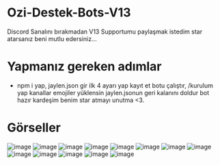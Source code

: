 # Ozi-Destek-Bots-V13

Discord Sanalını bırakmadan V13 Supportumu paylaşmak istedim star atarsanız beni mutlu edersiniz...

# Yapmanız gereken adımlar

- npm i yap, jaylen.json gir ilk 4 ayarı yap kayıt et botu çalıştır, /kurulum yap kanallar emojiler yüklensin jaylen.jsonun geri kalanını doldur bot hazır kardeşim benim star atmayı unutma <3.

# Görseller
![image](https://user-images.githubusercontent.com/92666466/159189216-2edf7f9f-646e-48d1-aeac-562b7c0f701a.png)
![image](https://user-images.githubusercontent.com/92666466/159189220-3de70393-4b85-4bdb-8a54-01f00133e9cd.png)
![image](https://user-images.githubusercontent.com/92666466/159189225-40ab7b50-9b6e-466b-8e26-c2ede5de6dc5.png)
![image](https://user-images.githubusercontent.com/92666466/159189230-6e58ce5e-ee69-45e1-a594-a3df9c4510c1.png)
![image](https://user-images.githubusercontent.com/92666466/159189235-b291b90e-d717-4070-ad32-d131929cfd86.png)
![image](https://user-images.githubusercontent.com/92666466/159189245-951f4033-9cad-4102-a103-5f9fbd4622e1.png)
![image](https://user-images.githubusercontent.com/92666466/159189248-96ca2b18-c170-45f1-b54b-3cbe97f0a402.png)
![image](https://user-images.githubusercontent.com/92666466/159189250-0333771d-563b-4f59-ba72-821323a977b4.png)
![image](https://user-images.githubusercontent.com/92666466/159189253-4bf48b06-a198-4e8b-92da-37c412a2812a.png)
![image](https://user-images.githubusercontent.com/92666466/159190215-b86a1e17-1b1b-4969-97c4-34b0c226054a.png)
![image](https://user-images.githubusercontent.com/92666466/159190220-92fa24d0-c0d7-410a-85f2-598747bcafe6.png)
![image](https://user-images.githubusercontent.com/92666466/159190223-0094d34f-5ff5-4446-8ee0-8861a0fd7cec.png)
![image](https://user-images.githubusercontent.com/92666466/159190228-4efc3156-90ef-46ed-bf6d-ed383e8c8098.png)
